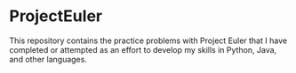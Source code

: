 # ProjectEuler
This repository contains the practice problems with Project Euler that I have completed or attempted as an effort to develop my skills in Python, Java, and other languages.
